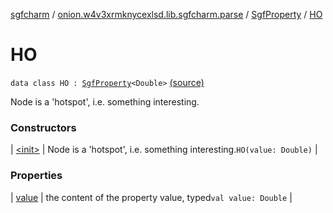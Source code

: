 [sgfcharm](../../../index.md) / [onion.w4v3xrmknycexlsd.lib.sgfcharm.parse](../../index.md) / [SgfProperty](../index.md) / [HO](./index.md)

# HO

`data class HO : `[`SgfProperty`](../index.md)`<Double>` [(source)](https://github.com/w4v3/sgfcharm/tree/master/sgfcharm/src/main/java/onion/w4v3xrmknycexlsd/lib/sgfcharm/parse/SgfTree.kt#L104)

Node is a 'hotspot', i.e. something interesting.

### Constructors

| [&lt;init&gt;](-init-.md) | Node is a 'hotspot', i.e. something interesting.`HO(value: Double)` |

### Properties

| [value](value.md) | the content of the property value, typed`val value: Double` |

